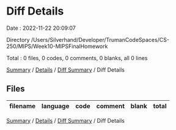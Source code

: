 # Diff Details

Date : 2022-11-22 20:09:07

Directory /Users/Silverhand/Developer/TrumanCodeSpaces/CS-250/MIPS/Week10-MIPSFinalHomework

Total : 0 files,  0 codes, 0 comments, 0 blanks, all 0 lines

[Summary](results.md) / [Details](details.md) / [Diff Summary](diff.md) / Diff Details

## Files
| filename | language | code | comment | blank | total |
| :--- | :--- | ---: | ---: | ---: | ---: |

[Summary](results.md) / [Details](details.md) / [Diff Summary](diff.md) / Diff Details